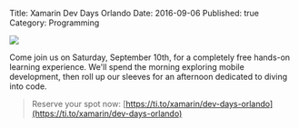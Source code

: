 Title: Xamarin Dev Days Orlando
Date: 2016-09-06
Published: true
Category: Programming

[![](https://d2z6c3c3r6k4bx.cloudfront.net/uploads/event/logo/1012762/62667519903450fd340383e1e03b7001.png)](https://ti.to/xamarin/dev-days-orlando)

Come join us on Saturday, September 10th, for a completely free hands-on learning experience.
We'll spend the morning exploring mobile development, then roll up our sleeves for an afternoon 
dedicated to diving into code.

> Reserve your spot now:
> [https://ti.to/xamarin/dev-days-orlando](https://ti.to/xamarin/dev-days-orlando)